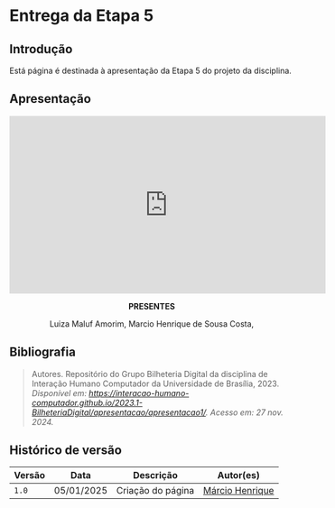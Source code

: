 # __Entrega da Etapa 5__

## __Introdução__

Está página é destinada à apresentação da Etapa 5 do projeto da disciplina.


## __Apresentação__

<center>

<iframe width="560" height="315" src="https://www.youtube.com/embed/3pTtb1vgHeA?si=jshpEIAAWGRftnqc" title="YouTube video player" frameborder="0" allow="accelerometer; autoplay; clipboard-write; encrypted-media; gyroscope; picture-in-picture; web-share" referrerpolicy="strict-origin-when-cross-origin" allowfullscreen></iframe>

__PRESENTES__

Luiza Maluf Amorim, Marcio Henrique de Sousa Costa, 

</center>

## __Bibliografia__

>Autores. Repositório do Grupo Bilheteria Digital da disciplina de Interação Humano Computador da Universidade de Brasília, 2023. _Disponível em: <https://interacao-humano-computador.github.io/2023.1-BilheteriaDigital/apresentacao/apresentacao1/>. Acesso em: 27 nov. 2024._


## Histórico de versão

| Versão |    Data    |      Descrição      |             Autor(es)                        |
|--------|------------|---------------------|----------------------------------------------|
| `1.0`  | 05/01/2025 | Criação do página | [Márcio Henrique](https://github.com/DeM4rcio) |